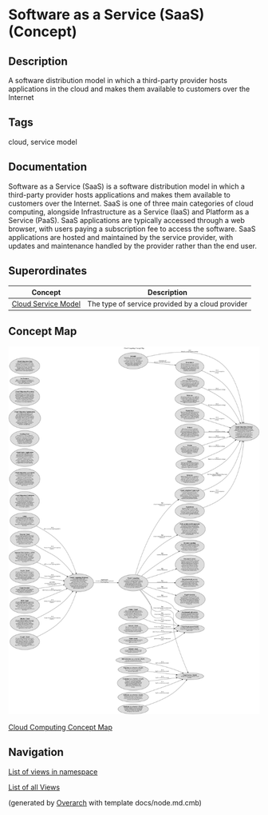 
# Software as a Service (SaaS) (Concept)
## Description
A software distribution model in which a third-party provider hosts applications in the cloud and makes them available to customers over the Internet


## Tags
cloud, service model

## Documentation
Software as a Service (SaaS) is a software distribution model in which a third-party provider hosts applications
and makes them available to customers over the Internet. SaaS is one of three main categories of cloud computing,
alongside Infrastructure as a Service (IaaS) and Platform as a Service (PaaS). SaaS applications are typically
accessed through a web browser, with users paying a subscription fee to access the software. SaaS applications
are hosted and maintained by the service provider, with updates and maintenance handled by the provider rather
than the end user.
## Superordinates
| Concept | Description |
|---|---|
| [Cloud Service Model](../../software-development/cloud/cloud-service-model.md)| The type of service provided by a cloud provider |

## Concept Map
![Cloud Computing Concept Map](../../software-development/cloud/concept-view.png)

[Cloud Computing Concept Map](../../software-development/cloud/concept-view.md)


## Navigation
[List of views in namespace](./views-in-namespace.md)

[List of all Views](../../views.md)


(generated by [Overarch](https://github.com/soulspace-org/overarch) with template docs/node.md.cmb)
